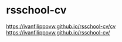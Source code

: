 # rsschool-cv
https://ivanfilippovw.github.io/rsschool-cv/cv
https://ivanfilippovw.github.io/rsschool-cv/
